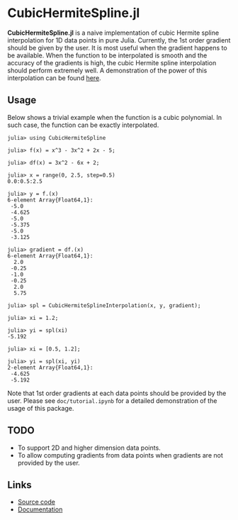 # CubicHermiteSpline.jl

**CubicHermiteSpline.jl** is a naive implementation of cubic Hermite spline interpolation for 1D data points in pure Julia. Currently, the 1st order gradient should be given by the user. It is most useful when the gradient happens to be available. When the function to be interpolated is smooth and the accuracy of the gradients is high, the cubic Hermite spline interpolation should perform extremely well. A demonstration of the power of this interpolation can be found [here](http://www.yxliu.group/2020/06/cubic-hermite-spline).

## Usage

Below shows a trivial example when the function is a cubic polynomial. In such case, the function can be exactly interpolated.

```console
julia> using CubicHermiteSpline

julia> f(x) = x^3 - 3x^2 + 2x - 5;

julia> df(x) = 3x^2 - 6x + 2;

julia> x = range(0, 2.5, step=0.5)
0.0:0.5:2.5

julia> y = f.(x)
6-element Array{Float64,1}:
 -5.0
 -4.625
 -5.0
 -5.375
 -5.0
 -3.125

julia> gradient = df.(x)
6-element Array{Float64,1}:
  2.0
 -0.25
 -1.0
 -0.25
  2.0
  5.75

julia> spl = CubicHermiteSplineInterpolation(x, y, gradient);

julia> xi = 1.2;

julia> yi = spl(xi)
-5.192

julia> xi = [0.5, 1.2];

julia> yi = spl(xi, yi)
2-element Array{Float64,1}:
 -4.625
 -5.192
```

Note that 1st order gradients at each data points should be provided by the user. Please see `doc/tutorial.ipynb` for a detailed demonstration of the usage of this package.

## TODO

* To support 2D and higher dimension data points.
* To allow computing gradients from data points when gradients are not provided by the user.

## Links

* [Source code](https://github.com/liuyxpp/CubicHermiteSpline.jl)
* [Documentation](http://www.yxliu.group/2020/06/cubic-hermite-spline)